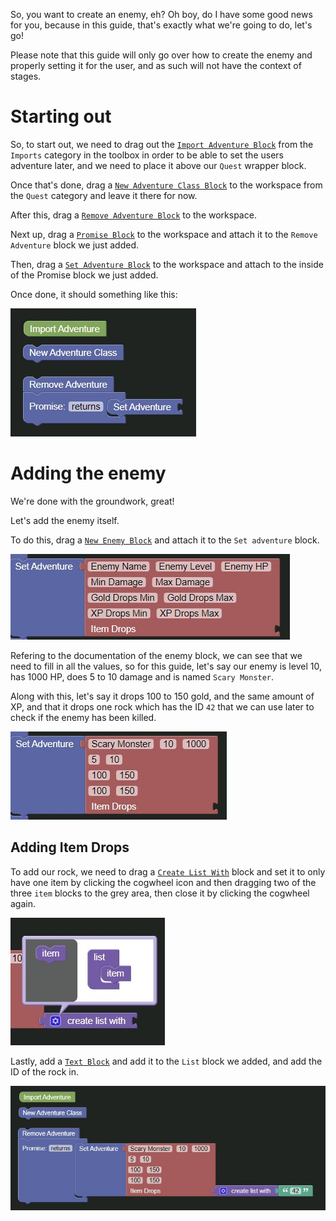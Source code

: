 So, you want to create an enemy, eh?
Oh boy, do I have some good news for you, because in this guide, that's exactly what we're going to do, let's go!

Please note that this guide will only go over how to create the enemy and properly setting it for the user, and as such will not have the context of stages.

# Starting out

So, to start out, we need to drag out the [`Import Adventure Block`](../../blocks/imports/import_adventure.md) from the `Imports` category in the toolbox in order to be able to set the users adventure later, and we need to place it above our `Quest` wrapper block.

Once that's done, drag a [`New Adventure Class Block`](../../blocks/quest/new_adventure.md) to the workspace from the `Quest` category and leave it there for now.

After this, drag a [`Remove Adventure Block`](../../blocks/quest/remove_adventure.md) to the workspace.

Next up, drag a [`Promise Block`](../../blocks/quest/promise.md) to the workspace and attach it to the `Remove Adventure` block we just added.

Then, drag a [`Set Adventure Block`](../../blocks/quest/set_adventure.md) to the workspace and attach to the inside of the Promise block we just added.

Once done, it should something like this:

![Stage 1 done](./images/stage-1-done.jpg)

# Adding the enemy

We're done with the groundwork, great!

Let's add the enemy itself.

To do this, drag a [`New Enemy Block`](../../blocks/enemies/new_enemy.md) and attach it to the `Set adventure` block.

![Set adventure block with enemy](./images/set-adventure-with-enemy.jpg)

Refering to the documentation of the enemy block, we can see that we need to fill in all the values, so for this guide, let's say our enemy is level 10, has 1000 HP, does 5 to 10 damage and is named `Scary Monster`.

Along with this, let's say it drops 100 to 150 gold, and the same amount of XP, and that it drops one rock which has the ID `42` that we can use later to check if the enemy has been killed.

![Enemy block filled in](./images/enemy-block-filled.jpg)

## Adding Item Drops

To add our rock, we need to drag a [`Create List With`](../../blocks/list/create_list.md) block and set it to only have one item by clicking the cogwheel icon and then dragging two of the three `item` blocks to the grey area, then close it by clicking the cogwheel again.

![List with one item](./images/one-item-list.jpg)

Lastly, add a [`Text Block`](../../blocks/text/text.md) and add it to the `List` block we added, and add the ID of the rock in.

![Enemy adding done](./images/enemy-done.jpg)